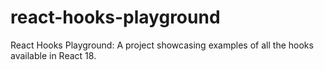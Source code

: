 # react-hooks-playground
React Hooks Playground: A project showcasing examples of all the hooks available in React 18.
